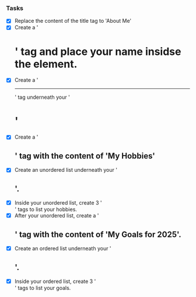 ### Tasks
-[X] Replace the content of the title tag to 'About Me'
-[X] Create a '<h1>' tag and place your name insidse the element.
-[X] Create a '<hr>' tag underneath your '<h1>'
-[X] Create a '<h2>' tag with the content of 'My Hobbies'
-[X] Create an unordered list underneath your '<h2>'.
-[X] Inside your unordered list, create 3 '<li>' tags to list your hobbies.
-[X] After your unordered list, create a '<h2>' tag with the content of 'My Goals for 2025'.
-[X] Create an ordered list underneath your '<h2>'.
-[X] Inside your ordered list, create 3 '<li>' tags to list your goals.
